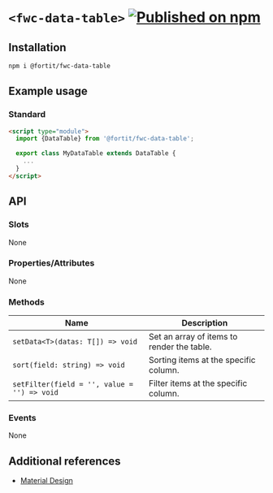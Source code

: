 # `<fwc-data-table>` [![Published on npm](https://img.shields.io/npm/v/@fortit/fwc-data-table.svg)](https://www.npmjs.com/package/@fortit/fwc-data-table)

## Installation

```sh
npm i @fortit/fwc-data-table
```

## Example usage

### Standard

```html
<script type="module">
  import {DataTable} from '@fortit/fwc-data-table';

  export class MyDataTable extends DataTable {
    ...
  }
</script>
```

## API

### Slots

None

### Properties/Attributes

None

### Methods

| Name                                        | Description                                |
| ------------------------------------------- | ------------------------------------------ |
| `setData<T>(datas: T[]) => void`            | Set an array of items to render the table. |
| `sort(field: string) => void`               | Sorting items at the specific column.      |
| `setFilter(field = '', value = '') => void` | Filter items at the specific column.       |

### Events

None

## Additional references

- [Material Design](https://material.io/components/data-tables)
